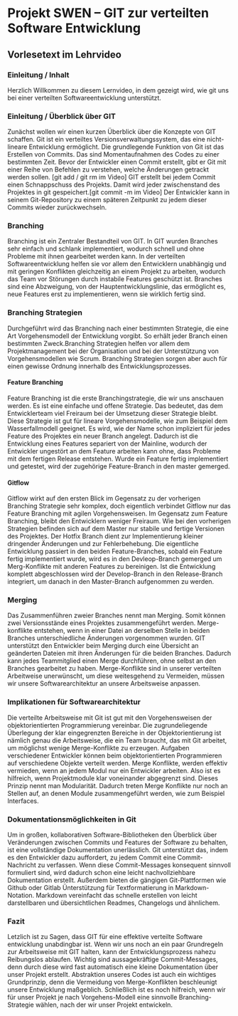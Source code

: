 # Projekt SWEN – GIT zur verteilten Software Entwicklung
## Vorlesetext im Lehrvideo

### Einleitung / Inhalt
Herzlich Willkommen zu diesem Lernvideo, in dem gezeigt wird, wie git uns bei einer verteilten Softwareentwicklung unterstützt. 

### Einleitung / Überblick über GIT
Zunächst wollen wir einen kurzen Überblick über die Konzepte von GIT schaffen.
Git ist ein verteiltes Versionsverwaltungssystem, das eine nicht-lineare Entwicklung ermöglicht.
Die grundlegende Funktion von Git ist das Erstellen von Commits. Das sind Momentaufnahmen des Codes zu einer bestimmten Zeit.
Bevor der Entwickler einen Commit erstellt, gibt er Git mit einer Reihe von Befehlen zu verstehen, welche Änderungen getrackt werden sollen. [git add / git rm im Video]
GIT erstellt bei jedem Commit einen Schnappschuss des Projekts. Damit wird jeder zwischenstand des Projektes in git gespeichert.[git commit -m im Video]
Der Entwickler kann in seinem Git-Repository zu einem späteren Zeitpunkt zu jedem dieser Commits wieder zurückwechseln.

### Branching
Branching ist ein Zentraler Bestandteil von GIT. In GIT wurden Branches sehr einfach und schlank implementiert, wodurch schnell und ohne Probleme mit ihnen gearbeitet werden kann.
In der verteilten Softwareentwicklung helfen sie vor allem den Entwicklern unabhängig und mit geringen Konflikten gleichzeitig an einem Projekt zu arbeiten, wodurch das Team vor Störungen durch instabile Features geschützt ist.
Branches sind eine Abzweigung, von der Hauptentwicklungslinie, das ermöglicht es, neue Features erst zu implementieren, wenn sie wirklich fertig sind.

### Branching Strategien
Durchgeführt wird das Branching nach einer bestimmten Strategie, die eine Art Vorgehensmodell der Entwicklung vorgibt. So erhält jeder Branch einen bestimmten Zweck.Branching Strategien helfen vor allem dem Projektmanagement bei der Organisation und bei der Unterstützung von Vorgehensmodellen wie Scrum. Branching Strategien sorgen aber auch für einen gewisse Ordnung innerhalb des Entwicklungsprozesses.

#### Feature Branching
Feature Branching ist die erste Branchingstrategie, die wir uns anschauen werden. Es ist eine einfache und offene Strategie. Das bedeutet, das dem Entwicklerteam viel Freiraum bei der Umsetzung dieser Strategie bleibt.
Diese Strategie ist gut für lineare Vorgehensmodelle, wie zum Beispiel dem Wasserfallmodell geeignet.
Es wird, wie der Name schon impliziert für jedes Feature des Projektes ein neuer Branch angelegt. Dadurch ist die Entwicklung eines Features separiert von der Mainline, wodurch der Entwickler ungestört an dem Feature arbeiten kann ohne, dass Probleme mit dem fertigen Release entstehen. Wurde ein Feature fertig implementiert und getestet, wird der zugehörige Feature-Branch in den master gemerged.

#### Gitflow
Gitflow wirkt auf den ersten Blick im Gegensatz zu der vorherigen Branching Strategie sehr komplex, doch eigentlich verbindet Gitflow nur das Feature Branching mit agilen Vorgehensweisen.
Im Gegensatz zum Feature Branching, bleibt den Entwicklern weniger Freiraum.
Wie bei den vorherigen Strategien befinden sich auf dem Master nur stabile und fertige Versionen des Projektes. Der Hotfix Branch dient zur Implementierung kleiner dringender Änderungen und zur Fehlerbehebung.
Die eigentliche Entwicklung passiert in den beiden Feature-Branches, sobald ein Feature fertig implementiert wurde, wird es in den Devleop-Branch gemerged um Merg-Konflikte mit anderen Features zu bereinigen. Ist die Entwicklung komplett abgeschlossen wird der Develop-Branch in den Release-Branch integriert, um danach in den Master-Branch aufgenommen zu werden.

### Merging
Das Zusammenführen zweier Branches nennt man Merging. Somit können zwei Versionsstände eines Projektes zusammengeführt werden. Merge-konflikte entstehen, wenn in einer Datei an derselben Stelle in beiden Branches unterschiedliche Änderungen vorgenommen wurden.
GIT unterstützt den Entwickler beim Merging durch eine Übersicht an geänderten Dateien mit ihren Änderungen für die beiden Branches. Dadurch kann jedes Teammitglied einen Merge durchführen, ohne selbst an den Branches gearbeitet zu haben. Merge-Konflikte sind in unserer verteilten Arbeitweise unerwünscht, um diese weitesgehend zu Vermeiden, müssen wir unsere Softwarearchitektur an unsere Arbeitsweise anpassen.

### Implikationen für Softwarearchitektur
Die verteilte Arbeitsweise mit Git ist gut mit den Vorgehensweisen der objektorientierten Programmierung vereinbar. Die zugrundeliegende Überlegung der klar eingegrenzten Bereiche in der Objektorientierung ist nämlich genau die Arbeitsweise, die ein Team braucht, das mit Git arbeitet, um möglichst wenige Merge-Konflikte zu erzeugen.
Aufgaben verschiedener Entwickler können beim objektorientierten Programmieren auf verschiedene Objekte verteilt werden. 
Merge Konflikte, werden effektiv vermieden, wenn an jedem Modul nur ein Entwickler arbeiten. Also ist es hilfreich, wenn Projektmodule klar voneinander abgegrenzt sind. 
Dieses Prinzip nennt man Modularität.
Dadurch treten Merge Konflikte nur noch an Stellen auf, an denen Module zusammengeführt werden, wie zum Beispiel Interfaces.

### Dokumentationsmöglichkeiten in Git
Um in großen, kollaborativen Software-Bibliotheken den Überblick über Veränderungen zwischen Commits und Features der Software zu behalten, ist eine vollständige Dokumentation unerlässlich.
Git unterstützt das, indem es den Entwickler dazu auffordert, zu jedem Commit eine Commit-Nachricht zu verfassen. Wenn diese Commit-Messages konsequent sinnvoll formuliert sind, wird dadurch schon eine leicht nachvollziehbare Dokumentation erstellt.
Außerdem bieten die gängigen Git-Plattformen wie Github oder Gitlab Ünterstützung für Textformatierung in Markdown-Notation. Markdown vereinfacht das schnelle erstellen von leicht darstellbaren und übersichtlichen Readmes, Changelogs und ähnlichem.


### Fazit
Letzlich ist zu Sagen, dass GIT für eine effektive verteilte Software entwicklung unabdingbar ist. Wenn wir uns noch an ein paar Grundregeln zur Arbeitsweise mit GIT halten, kann der Entwicklungsprozess nahezu Reibungslos ablaufen. Wichtig sind aussagekräftige Commit-Messages, denn durch diese wird fast automatisch eine kleine Dokumentation über unser Projekt erstellt. Abstraktion unseres Codes ist auch ein wichtiges Grundprinzip, denn die Vermeidung von Merge-Konflikten beschleunigt unsere Entwicklung maßgeblich. Schließlich ist es noch hilfreich, wenn wir für unser Projekt je nach Vorgehens-Modell eine sinnvolle Branching-Strategie wählen, nach der wir unser Projekt entwickeln.



